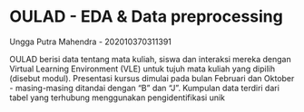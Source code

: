 # OULAD - EDA & Data preprocessing
Ungga Putra Mahendra - 202010370311391

OULAD berisi data tentang mata kuliah, siswa dan interaksi mereka dengan Virtual Learning Environment (VLE) untuk tujuh mata kuliah yang dipilih (disebut modul). Presentasi kursus dimulai pada bulan Februari dan Oktober - masing-masing ditandai dengan “B” dan “J”. Kumpulan data terdiri dari tabel yang terhubung menggunakan pengidentifikasi unik
